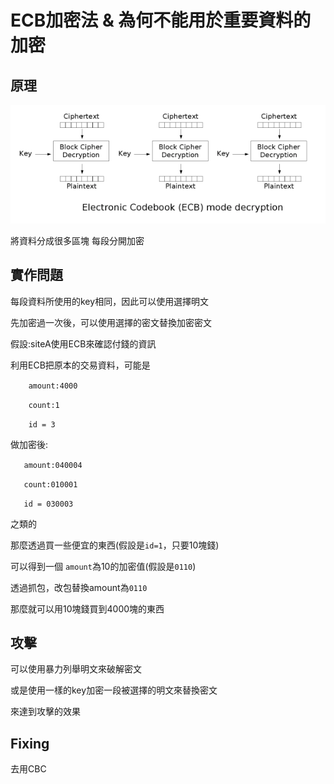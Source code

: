 # ECB加密法 & 為何不能用於重要資料的加密

## 原理
![avatar](https://github.com/wh00am1/notes/blob/master/Ecb_decryption.png)

將資料分成很多區塊 每段分開加密

## 實作問題

每段資料所使用的key相同，因此可以使用選擇明文

先加密過一次後，可以使用選擇的密文替換加密密文

假設:siteA使用ECB來確認付錢的資訊

利用ECB把原本的交易資料，可能是

`    amount:4000`

`    count:1`
 
`    id = 3`
   
做加密後:

`   amount:040004`

`   count:010001`

`   id = 030003`

之類的

那麼透過買一些便宜的東西(假設是`id=1`，只要10塊錢)

可以得到一個 `amount`為10的加密值(假設是`0110`)

透過抓包，改包替換amount為`0110`

那麼就可以用10塊錢買到4000塊的東西

## 攻擊

可以使用暴力列舉明文來破解密文

或是使用一樣的key加密一段被選擇的明文來替換密文

來達到攻擊的效果

## Fixing

去用CBC
